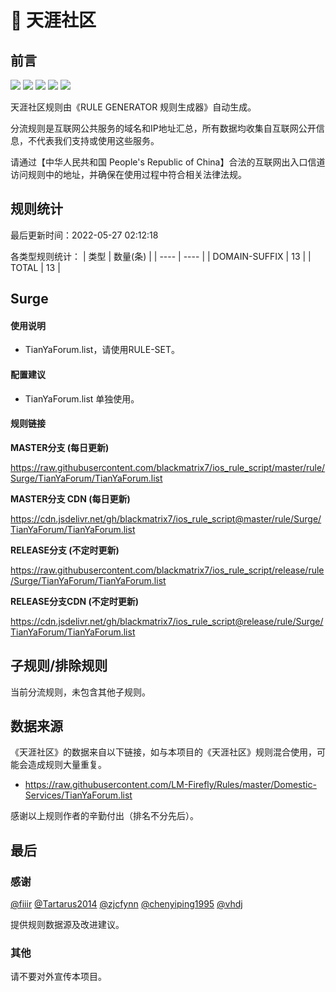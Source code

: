 # 🧸 天涯社区

## 前言

![](https://shields.io/badge/-移除重复规则-ff69b4) ![](https://shields.io/badge/-DOMAIN与DOMAIN--SUFFIX合并-green) ![](https://shields.io/badge/-DOMAIN--SUFFIX间合并-critical) ![](https://shields.io/badge/-DOMAIN--SUFFIX与DOMAIN--KEYWORD合并-blue) ![](https://shields.io/badge/-IP--CIDR(6)合并-blueviolet) 

天涯社区规则由《RULE GENERATOR 规则生成器》自动生成。

分流规则是互联网公共服务的域名和IP地址汇总，所有数据均收集自互联网公开信息，不代表我们支持或使用这些服务。

请通过【中华人民共和国 People's Republic of China】合法的互联网出入口信道访问规则中的地址，并确保在使用过程中符合相关法律法规。

## 规则统计

最后更新时间：2022-05-27 02:12:18

各类型规则统计：
| 类型 | 数量(条)  | 
| ---- | ----  |
| DOMAIN-SUFFIX | 13  | 
| TOTAL | 13  | 


## Surge 

#### 使用说明
- TianYaForum.list，请使用RULE-SET。

#### 配置建议
- TianYaForum.list 单独使用。

#### 规则链接
**MASTER分支 (每日更新)**

https://raw.githubusercontent.com/blackmatrix7/ios_rule_script/master/rule/Surge/TianYaForum/TianYaForum.list

**MASTER分支 CDN (每日更新)**

https://cdn.jsdelivr.net/gh/blackmatrix7/ios_rule_script@master/rule/Surge/TianYaForum/TianYaForum.list

**RELEASE分支 (不定时更新)**

https://raw.githubusercontent.com/blackmatrix7/ios_rule_script/release/rule/Surge/TianYaForum/TianYaForum.list

**RELEASE分支CDN (不定时更新)**

https://cdn.jsdelivr.net/gh/blackmatrix7/ios_rule_script@release/rule/Surge/TianYaForum/TianYaForum.list

## 子规则/排除规则


当前分流规则，未包含其他子规则。

## 数据来源

《天涯社区》的数据来自以下链接，如与本项目的《天涯社区》规则混合使用，可能会造成规则大量重复。

- https://raw.githubusercontent.com/LM-Firefly/Rules/master/Domestic-Services/TianYaForum.list


感谢以上规则作者的辛勤付出（排名不分先后）。

## 最后

### 感谢

[@fiiir](https://github.com/fiiir) [@Tartarus2014](https://github.com/Tartarus2014) [@zjcfynn](https://github.com/zjcfynn) [@chenyiping1995](https://github.com/chenyiping1995) [@vhdj](https://github.com/vhdj)

提供规则数据源及改进建议。

### 其他

请不要对外宣传本项目。